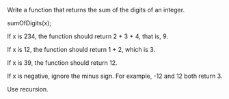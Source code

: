 Write a function that returns the sum of the digits of an integer.

sumOfDigits(x);

If x is 234, the function should return 2 + 3 + 4, that is, 9.

If x is 12, the function should return 1 + 2, which is 3.

If x is 39, the function should return 12.

If x is negative, ignore the minus sign. For example, -12 and 12 both return 3.

Use recursion.
